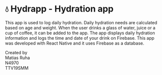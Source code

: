 # 💧 Hydrapp - Hydration app

This app is used to log daily hydration. Daily hydration needs are calculated based on age and weight. When the user drinks a glass of water, juice or a cup of coffee, it can be added to the app. The app displays daily hydration information and logs the time and date of your drink on Firebase.
This app was developed with React Native and it uses Firebase as a database.

Created by  
Matias Ruha  
N4970  
TTV19SMM  